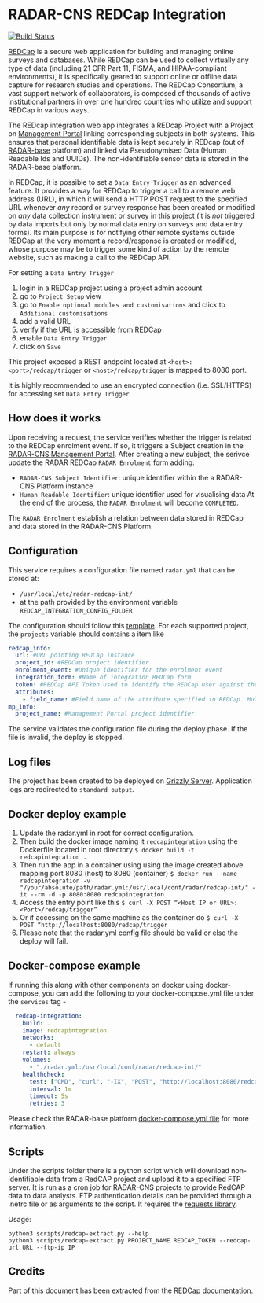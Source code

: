 # RADAR-CNS REDCap Integration

[![Build Status](https://api.travis-ci.org/RADAR-base/RADAR-RedcapIntegration.svg?branch=master)](https://travis-ci.org/RADAR-base/RADAR-RedcapIntegration/)

[REDCap](https://projectredcap.org/) is a secure web application for building and managing online
surveys and databases. While REDCap can be used to collect virtually any type of data
(including 21 CFR Part 11, FISMA, and HIPAA-compliant environments), it is specifically geared to
support online or offline data capture for research studies and operations. The REDCap Consortium,
a vast support network of collaborators, is composed of thousands of active institutional
partners in over one hundred countries who utilize and support REDCap in various ways.

The REDcap integration web app integrates a REDcap Project with a Project on [Management Portal](https://github.com/RADAR-base/ManagementPortal) linking corresponding subjects in both systems. 
This ensures that personal identifiable data is kept securely in REDcap (out of [RADAR-base](https://github.com/RADAR-base/RADAR-Docker) platform) and linked via Pseudonymised Data (Human Readable Ids and UUIDs). 
The non-identifiable sensor data is stored in the RADAR-base platform. 

In REDCap, it is possible to set a `Data Entry Trigger` as an advanced feature. It provides a way
for REDCap to trigger a call to a remote web address (URL), in which it will send a HTTP POST
request to the specified URL whenever *any* record or survey response has been created or
modified on *any* data collection instrument or survey in this project (it is *not* triggered by
data imports but only by normal data entry on surveys and data entry forms). Its main purpose is
for notifying other remote systems outside REDCap at the very moment a record/response is created
or modified, whose purpose may be to trigger some kind of action by the remote website, such as
making a call to the REDCap API.

For setting a `Data Entry Trigger`
1. login in a REDCap project using a project admin account
2. go to `Project Setup` view
3. go to `Enable optional modules and customisations` and click to `Additional customisations`
5. add a valid URL
6. verify if the URL is accessible from REDCap
7. enable `Data Entry Trigger`
8. click on `Save`

This project exposed a REST endpoint located at `<host>:<port>/redcap/trigger` or `<host>/redcap/trigger` is mapped to 8080 port.

It is highly recommended to use an encrypted connection (i.e. SSL/HTTPS) for accessing set
`Data Entry Trigger`.

## How does it works
Upon receiving a request, the service verifies whether the trigger is related to the REDCap
enrolment event. If so, it triggers a Subject creation in the
[RADAR-CNS Management Portal](https://github.com/RADAR-base/ManagementPortal). After creating a new
subject, the serivce update the RADAR REDCap `RADAR Enrolment` form adding:
- `RADAR-CNS Subject Identifier`: unique identifier within the a RADAR-CNS Platform instance
- `Human Readable Identifier`: unique identifier used for visualising data
At the end of the process, the `RADAR Enrolment` will become `COMPLETED`.

The `RADAR Enrolment` establish a relation between data stored in REDCap and data stored in the
RADAR-CNS Platform.

## Configuration
This service requires a configuration file named `radar.yml` that can be stored at:
- `/usr/local/etc/radar-redcap-int/`
- at the path provided by the environment variable `REDCAP_INTEGRATION_CONFIG_FOLDER`

The configuration should follow this [template](radar.yml).
For each supported project, the `projects` variable should contains a item like
```yaml
redcap_info:
  url: #URL pointing REDCap instance
  project_id: #REDCap project identifier
  enrolment_event: #Unique identifier for the enrolment event
  integration_form: #Name of integration REDCap form
  token: #REDCap API Token used to identify the REDCap user against the REDCap instance
  attributes:
    - field_name: #Field name of the attribute specified in REDCap. Multiple field_names are supported.
mp_info:
  project_name: #Management Portal project identifier
``` 

The service validates the configuration file during the deploy phase. If the file is invalid, the
deploy is stopped.

## Log files
The project has been created to be deployed on [Grizzly Server](https://javaee.github.io/grizzly/).
Application logs are redirected to `standard output`.

## Docker deploy example
 1. Update the radar.yml in root for correct configuration.
 2. Then build the docker image naming it `redcapintegration` using the Dockerfile located in root directory
 `$ docker build -t redcapintegration .`
 3. Then run the app in a container using using the image created above mapping port 8080 (host) to 8080 (container)
 `$ docker run --name redcapintegration -v "/your/absolute/path/radar.yml:/usr/local/conf/radar/redcap-int/" -it --rm -d -p 8080:8080 redcapintegration`
 4. Access the  entry point like this
 `$ curl -X POST “<Host IP or URL>:<Port>/redcap/trigger”`
 5. Or if accessing on the same machine as the container do
 `$ curl -X POST “http://localhost:8080/redcap/trigger` 
 6. Please note that the radar.yml config file should be valid or else the deploy will fail.
 
## Docker-compose example

If running this along with other components on docker using docker-compose, you can add the following to your docker-compose.yml file under the `services` tag - 

```yaml
  redcap-integration:
    build: .
    image: redcapintegration
    networks:
      - default
    restart: always
    volumes:
      - "./radar.yml:/usr/local/conf/radar/redcap-int/"
    healthcheck:
      test: ["CMD", "curl", "-IX", "POST", "http://localhost:8080/redcap/trigger"]
      interval: 1m
      timeout: 5s
      retries: 3
```

Please check the RADAR-base platform [docker-compose.yml file](https://github.com/RADAR-base/RADAR-Docker/blob/master/dcompose-stack/radar-cp-hadoop-stack/docker-compose.yml) for more information.

## Scripts
Under the scripts folder there is a python script which will download non-identifiable data from a RedCAP project and upload it to a specified FTP server. It is run as a cron job for RADAR-CNS projects to provide RedCAP data to data analysts. FTP authentication details can be provided through a .netrc file or as arguments to the script. It requires the [requests library]('https://pypi.org/project/requests/').

Usage:
```
python3 scripts/redcap-extract.py --help
python3 scripts/redcap-extract.py PROJECT_NAME REDCAP_TOKEN --redcap-url URL --ftp-ip IP 
```

## Credits
Part of this document has been extracted from the [REDCap](https://projectredcap.org/) documentation.
